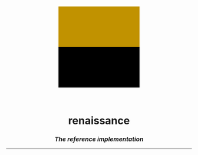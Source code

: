 <p align="center">
<img src="branding/logo_single.png" width=220>
</p>

<br>

<h1 align="center">renaissance</h1>

<h3 align="center"><i><b>The reference implementation</i></b></h3>

---

<br>
<br>